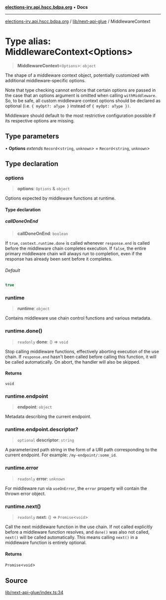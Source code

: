 [**elections-irv.api.hscc.bdpa.org**](../../../README.md) • **Docs**

***

[elections-irv.api.hscc.bdpa.org](../../../README.md) / [lib/next-api-glue](../README.md) / MiddlewareContext

# Type alias: MiddlewareContext\<Options\>

> **MiddlewareContext**\<`Options`\>: `object`

The shape of a middleware context object, potentially customized with
additional middleware-specific options.

Note that type checking cannot enforce that certain options are passed in the
case that an options argument is omitted when calling `withMiddleware`. So,
to be safe, all custom middleware context options should be declared as
optional (i.e. `{ myOpt?: aType }` instead of `{ myOpt: aType })`.

Middleware should default to the most restrictive configuration possible if
its respective options are missing.

## Type parameters

• **Options** *extends* `Record`\<`string`, `unknown`\> = `Record`\<`string`, `unknown`\>

## Type declaration

### options

> **options**: `Options` & `object`

Options expected by middleware functions at runtime.

#### Type declaration

##### callDoneOnEnd

> **callDoneOnEnd**: `boolean`

If `true`, `context.runtime.done` is called whenever `response.end` is
called before the middleware chain completes execution. If `false`, the
entire primary middleware chain will always run to completion, even if
the response has already been sent before it completes.

###### Default

```ts
true
```

### runtime

> **runtime**: `object`

Contains middleware use chain control functions and various metadata.

### runtime.done()

> `readonly` **done**: () => `void`

Stop calling middleware functions, effectively aborting execution of the
use chain. If `response.end` hasn't been called before calling this
function, it will be called automatically. On abort, the handler will
also be skipped.

#### Returns

`void`

### runtime.endpoint

> **endpoint**: `object`

Metadata describing the current endpoint.

### runtime.endpoint.descriptor?

> `optional` **descriptor**: `string`

A parameterized path string in the form of a URI path corresponding to
the current endpoint. For example: `/my-endpoint/:some_id`.

### runtime.error

> `readonly` **error**: `unknown`

For middleware run via `useOnError`, the `error` property will contain
the thrown error object.

### runtime.next()

> `readonly` **next**: () => `Promise`\<`void`\>

Call the next middleware function in the use chain. If not called
explicitly before a middleware function resolves, and `done()` was also
not called, `next()` will be called automatically. This means calling
`next()` in a middleware function is entirely optional.

#### Returns

`Promise`\<`void`\>

## Source

[lib/next-api-glue/index.ts:34](https://github.com/Xunnamius/elections_irv.api.hscc.bdpa.org/blob/c917ea60595d63d322e4038beb12d08f7d64cdd2/lib/next-api-glue/index.ts#L34)
